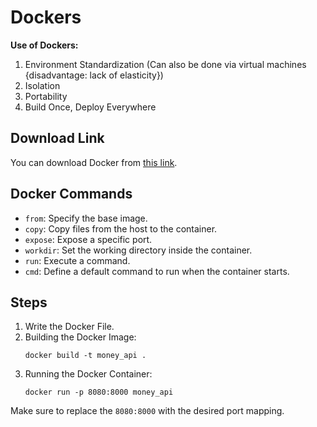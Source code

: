 # Dockers

**Use of Dockers:**

1. Environment Standardization (Can also be done via virtual machines {disadvantage: lack of elasticity})
2. Isolation
3. Portability
4. Build Once, Deploy Everywhere

## Download Link
You can download Docker from [this link](https://www.bing.com/ck/a?!&&p=8c75f5c389a5fbb6JmltdHM9MTY5NzUwMDgwMCZpZ3VpZD0wZjM0MDI0Mi0wNTRjLTY5ZjQtMzA4MC0xMWU5MDQ5OTY4NDkmaW5zaWQ9NTIwMA&ptn=3&hsh=3&fclid=0f340242-054c-69f4-3080-11e904996849&psq=docker+toolbox+for+windows+10&u=a1aHR0cHM6Ly9kb2NrZXItZG9jcy51Y2x2LmN1L3Rvb2xib3gvdG9vbGJveF9pbnN0YWxsX3dpbmRvd3Mv&ntb=1).

## Docker Commands

- `from`: Specify the base image.
- `copy`: Copy files from the host to the container.
- `expose`: Expose a specific port.
- `workdir`: Set the working directory inside the container.
- `run`: Execute a command.
- `cmd`: Define a default command to run when the container starts.

## Steps

1. Write the Docker File.
2. Building the Docker Image:
   ```
   docker build -t money_api .
   ```
3. Running the Docker Container:
   ```
   docker run -p 8080:8000 money_api
   ```

Make sure to replace the `8080:8000` with the desired port mapping.
